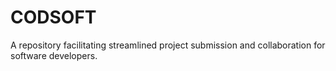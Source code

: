 # CODSOFT
A repository facilitating streamlined project submission and collaboration for software developers. 
